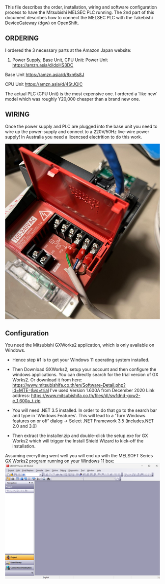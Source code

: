 This file describes the order, installation, wiring and software configuration process to have the Mitsubishi MELSEC PLC running.
The 2nd part of this document describes how to connect the MELSEC PLC with the Takebishi DeviceGateway (dgw) on OpenShift.

## ORDERING
I ordered the 3 necessary parts at the Amazon Japan website:

1. Power Supply, Base Unit, CPU Unit:
Power Unit
https://amzn.asia/d/doHS3DC

Base Unit
https://amzn.asia/d/8xn6s8J

CPU Unit
https://amzn.asia/d/4StJQIC

The actual PLC (CPU Unit) is the most expensive one. I ordered a 'like new' model which was roughly Y20,000 cheaper than a brand new one.

## WIRING
Once the power supply and PLC are plugged into the base unit you need to wire up the power-supply and connect to a 220V/50Hz live-wire power supply!
In Australia  you need a licencsed electrition to do this work.

![Image](melsec.png)


## Configuration
You need the Mitsubishi GXWorks2 application, which is only available on Windows.
- Hence step #1 is to get your Windows 11 operating system installed.
- Then Download GXWorks2, setup your account and then configure the windows applications.
You can directly search for the trial version of GX Works2.
Or download it from here:
https://www.mitsubishifa.co.th/en/Software-Detail.php?id=MTE=&vs=trial
I've used Version 1.600A from December 2020
Link address: https://www.mitsubishifa.co.th/files/dl/sw1dnd-gxw2-e_1.600a_t.zip

- You will need .NET 3.5 installed.
In order to do that go to the search bar and type in 'Windows Features'.
This will lead to a 'Turn Windows features on or off' dialog -> Select .NET Framework 3.5 (includes.NET 2.0 and 3.0)

- Then extract the installer.zip and double-click the setup.exe for GX Works2 which will trigger the Install Shield Wizard to kick-off the installation.

Assuming everything went well you will end up with the MELSOFT Series GX Works2 program running on your Windows 11 box:
![Image](GXWorks2Installation4.png)




